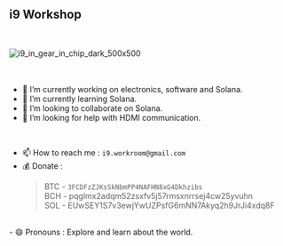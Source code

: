 ## i9 Workshop
<br/>

![i9_in_gear_in_chip_dark_500x500](https://github.com/user-attachments/assets/cc8bebd6-efb5-443b-a78f-8702c7745446)
<br/>
<br/>
<br/>

- 🔭 I’m currently working on electronics, software and Solana.
- 🌱 I’m currently learning Solana.
- 👯 I’m looking to collaborate on Solana.
- 🤔 I’m looking for help with HDMI communication.
<br/>

- 📫 How to reach me : `i9.workroom@gmail.com`
- 💰 Donate :
  >BTC - ```3FCDFzZJKsSkNbmPP4NAFHN8xG4Dkhzibs```<br/>
  >BCH - pqglmx2adqm52zsxfv5j57rmsxnrrsej4cw25yvuhn<br/>
  >SOL - EUwSEY1S7v3ewjYwUZPsfG6mNN7Akyq2h9JrJi4xdq8F<br/>

<br/>
- 😄 Pronouns : Explore and learn about the world.
<br/>
